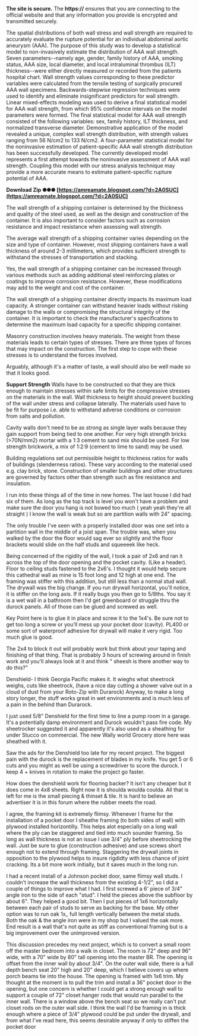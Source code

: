 
 
**The site is secure.** 
 The **https://** ensures that you are connecting to the official website and that any information you provide is encrypted and transmitted securely.
 
The spatial distributions of both wall stress and wall strength are required to accurately evaluate the rupture potential for an individual abdominal aortic aneurysm (AAA). The purpose of this study was to develop a statistical model to non-invasively estimate the distribution of AAA wall strength. Seven parameters--namely age, gender, family history of AAA, smoking status, AAA size, local diameter, and local intraluminal thrombus (ILT) thickness--were either directly measured or recorded from the patients hospital chart. Wall strength values corresponding to these predictor variables were calculated from the tensile testing of surgically procured AAA wall specimens. Backwards-stepwise regression techniques were used to identify and eliminate insignificant predictors for wall strength. Linear mixed-effects modeling was used to derive a final statistical model for AAA wall strength, from which 95% confidence intervals on the model parameters were formed. The final statistical model for AAA wall strength consisted of the following variables: sex, family history, ILT thickness, and normalized transverse diameter. Demonstrative application of the model revealed a unique, complex wall strength distribution, with strength values ranging from 56 N/cm2 to 133 N/cm2. A four-parameter statistical model for the noninvasive estimation of patient-specific AAA wall strength distribution has been successfully developed. The currently developed model represents a first attempt towards the noninvasive assessment of AAA wall strength. Coupling this model with our stress analysis technique may provide a more accurate means to estimate patient-specific rupture potential of AAA.
 
**Download Zip ✺✺✺ [https://amreamate.blogspot.com/?d=2A0SUC](https://amreamate.blogspot.com/?d=2A0SUC)**


 
The wall strength of a shipping container is determined by the thickness and quality of the steel used, as well as the design and construction of the container. It is also important to consider factors such as corrosion resistance and impact resistance when assessing wall strength.
 
The average wall strength of a shipping container varies depending on the size and type of container. However, most shipping containers have a wall thickness of around 2-3 millimeters, which provides sufficient strength to withstand the stresses of transportation and stacking.
 
Yes, the wall strength of a shipping container can be increased through various methods such as adding additional steel reinforcing plates or coatings to improve corrosion resistance. However, these modifications may add to the weight and cost of the container.
 
The wall strength of a shipping container directly impacts its maximum load capacity. A stronger container can withstand heavier loads without risking damage to the walls or compromising the structural integrity of the container. It is important to check the manufacturer's specifications to determine the maximum load capacity for a specific shipping container.
 

Masonry construction involves heavy materials. The weight from these materials leads to certain types of stresses. There are three types of forces that may impact on the construction. The first step to cope with these stresses is to understand the forces involved.

Arguably, although it's a matter of taste, a wall should also be well made so that it looks good. 

**Support Strength**
Walls have to be constructed so that they are thick enough to maintain stresses within safe limits for the compressive stresses on the materials in the wall. Wall thickness to height should prevent buckling of the wall under stress and collapse laterally. The materials used have to be fit for purpose i.e. able to withstand adverse conditions or corrosion from salts and pollution.
 
Cavity walls don't need to be as strong as single layer walls because they gain support from being tied to one another. For very high strength bricks (>70N/mm2) mortar with a 1:3 cement to sand mix should be used. For low strength brickwork, a mix of 1:2:9 (cement to lime to sand) may be used.
 
Building regulations set out permissible height to thickness ratios for walls of buildings (slenderness ratios). These vary according to the material used e.g. clay brick, stone. Construction of smaller buildings and other structures are governed by factors other than strength such as fire resistance and insulation.
 
I run into these things all of the time in new homes. The last house I did had six of them. As long as the top track is level you won't have a problem and make sure the door you hang is not bowed too much ( yeah yeah they're all straight ) I know the wall is weak but so are partition walls with 24" spacing.
 
The only trouble I've seen with a properly installed door was one set into a partition wall in the middle of a joist span. The trouble was, when you walked by the door the floor would sag ever so slightly and the floor brackets would slide on the half studs and squeeeek like heck.
 
Being concerned of the rigidity of the wall, I took a pair of 2x6 and ran it across the top of the door opening and the pocket cavity. (Like a header). Floor to ceiling studs fastened to the 2x6's. I thought it would help secure this cathedral wall as mine is 15 foot long and 12 high at one end. The framing was stiffer with this addition, but still less than a normal stud wall. The drywall was the big change. If you run drywall horizontal, you'll notice, it is stiffer on the long axis. If it really bugs you then go to 5/8ths. You say it is a wet wall in a bathroom then I'd get greenboard or struggle thru the durock panels. All of those can be glued and screwed as well.
 
Key Point here is to glue it in place and screw it to the 1x4's. Be sure not to get too long a screw or you'll mess up your pocket door (cavity). PL400 or some sort of waterproof adhesive for drywall will make it very rigid. Too much glue is good.
 
The 2x4 to block it out will probably work but think about your taping and finishing of that thing. That is probably 3 hours of screwing around in finish work and you'll always look at it and think " sheesh is there another way to do this?"
 
Denshield- I think Georgia Pacific makes it. It wieghs what sheetrock weighs, cuts like sheetrock, (have a nice day cutting a shower valve out in a cloud of dust from your Roto-Zip with Durarock) Anyway, to make a long story longer, the stuff works great in wet environments and is much less of a pain in the behind than Durarock.
 
I just used 5/8" Denshield for the first time to line a pump room in a garage. It's a potentially damp environment and Durock wouldn't pass fire code. My sheetrocker suggested it and apparently it's also used as a sheathing for under Stucco on commercial. The new Wally world Grocery store here was sheathed with it.
 
Saw the ads for the Denshield too late for my recent project. The biggest pain with the durock is the replacement of blades in my knife. You get 5 or 6 cuts and you might as well be using a screwdriver to score the durock. I keep 4 + knives in rotation to make the project go faster.
 
How does the denshield work for flooring backer? It isn't any cheaper but it does come in 4x8 sheets. Right now it is shoulda woulda coulda. All that is left for me is the small piecing & thinset & tile. It is hard to believe an advertiser it is in this forum where the rubber meets the road.
 
I agree, the framing kit is extremely flimsy. Whenever I frame for the installation of a pocket door I sheathe framing (to both sides of wall) with plywood installed horizontilly. This helps alot especially on a long wall where the ply can be staggered and tied into much sounder framing. So long as wall thickness is not an issue I use 3/4" ply before sheetrocking the wall. Just be sure to glue (construction adhesive) and use screws short enough not to extend through framing. Staggering the drywall joints in opposition to the plywood helps to insure rigdidty with less chance of joint cracking. Its a bit more work initially, but it saves much in the long run.
 
I had a recent install of a Johnson pocket door, same flimsy wall studs. I couldn't increase the wall thickness from the existing 4-1/2", so I did a couple of things to improve what I had. I first screwed a 6' piece of 3/4" angle iron to the side of each "stud". I held the pieces above the subfloor by about 6". They helped a good bit. Then I put pieces of 1x6 horizontally between each pair of studs to serve as backing for the base. My other option was to run oak 1x\_ full length vertically between the metal studs. Both the oak & the angle iron were in my shop but I valued the oak more. End result is a wall that's not quite as stiff as conventional framing but is a big improvement over the unimproved version.
 
This discussion precedes my next project, which is to convert a small room off the master bedroom into a walk in closet. The room is 72" deep and 96" wide, with a 70" wide by 80" tall opening into the master BR. The opening is offset from the inner wall by about 3/4". On the outer wall side, there is a full depth bench seat 20" high and 20" deep, which I believe covers up where porch beams tie into the house. The opening is framed with 1x6 trim. My thought at the moment is to pull the trim and install a 36" pocket door in the opening, but one concern is whether I could get a strong enough wall to support a couple of 72" closet hanger rods that would run parallel to the inner wall. There is a window above the bench seat so we really can't put closet rods on the outer wall side. I think the wall I'd be framing in is thick enough where a piece of 3/4" plywood could be put under the drywall, and from what I've read here, this seems desirable anyway if only to stiffen the pocket door 